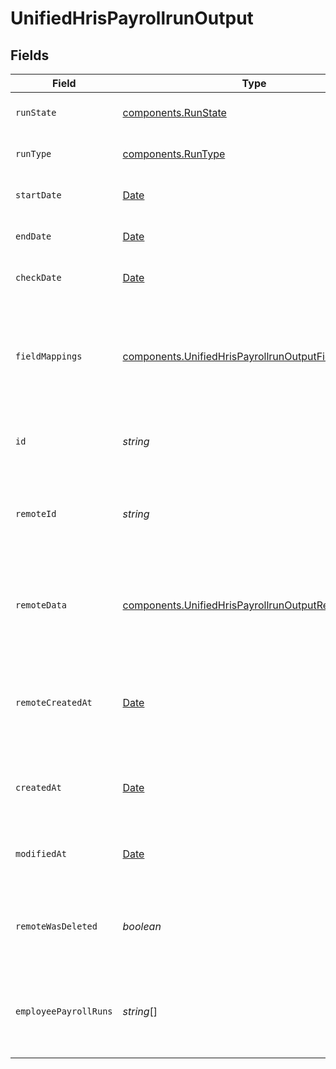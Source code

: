 # UnifiedHrisPayrollrunOutput


## Fields

| Field                                                                                                                      | Type                                                                                                                       | Required                                                                                                                   | Description                                                                                                                | Example                                                                                                                    |
| -------------------------------------------------------------------------------------------------------------------------- | -------------------------------------------------------------------------------------------------------------------------- | -------------------------------------------------------------------------------------------------------------------------- | -------------------------------------------------------------------------------------------------------------------------- | -------------------------------------------------------------------------------------------------------------------------- |
| `runState`                                                                                                                 | [components.RunState](../../models/components/runstate.md)                                                                 | :heavy_minus_sign:                                                                                                         | The state of the payroll run                                                                                               | PAID                                                                                                                       |
| `runType`                                                                                                                  | [components.RunType](../../models/components/runtype.md)                                                                   | :heavy_minus_sign:                                                                                                         | The type of the payroll run                                                                                                | REGULAR                                                                                                                    |
| `startDate`                                                                                                                | [Date](https://developer.mozilla.org/en-US/docs/Web/JavaScript/Reference/Global_Objects/Date)                              | :heavy_minus_sign:                                                                                                         | The start date of the payroll run                                                                                          | 2024-01-01T00:00:00Z                                                                                                       |
| `endDate`                                                                                                                  | [Date](https://developer.mozilla.org/en-US/docs/Web/JavaScript/Reference/Global_Objects/Date)                              | :heavy_minus_sign:                                                                                                         | The end date of the payroll run                                                                                            | 2024-01-15T23:59:59Z                                                                                                       |
| `checkDate`                                                                                                                | [Date](https://developer.mozilla.org/en-US/docs/Web/JavaScript/Reference/Global_Objects/Date)                              | :heavy_minus_sign:                                                                                                         | The check date of the payroll run                                                                                          | 2024-01-20T00:00:00Z                                                                                                       |
| `fieldMappings`                                                                                                            | [components.UnifiedHrisPayrollrunOutputFieldMappings](../../models/components/unifiedhrispayrollrunoutputfieldmappings.md) | :heavy_minus_sign:                                                                                                         | The custom field mappings of the object between the remote 3rd party & Panora                                              | {<br/>"custom_field_1": "value1",<br/>"custom_field_2": "value2"<br/>}                                                     |
| `id`                                                                                                                       | *string*                                                                                                                   | :heavy_minus_sign:                                                                                                         | The UUID of the payroll run record                                                                                         | 801f9ede-c698-4e66-a7fc-48d19eebaa4f                                                                                       |
| `remoteId`                                                                                                                 | *string*                                                                                                                   | :heavy_minus_sign:                                                                                                         | The remote ID of the payroll run in the context of the 3rd Party                                                           | payroll_run_1234                                                                                                           |
| `remoteData`                                                                                                               | [components.UnifiedHrisPayrollrunOutputRemoteData](../../models/components/unifiedhrispayrollrunoutputremotedata.md)       | :heavy_minus_sign:                                                                                                         | The remote data of the payroll run in the context of the 3rd Party                                                         | {<br/>"raw_data": {<br/>"additional_field": "some value"<br/>}<br/>}                                                       |
| `remoteCreatedAt`                                                                                                          | [Date](https://developer.mozilla.org/en-US/docs/Web/JavaScript/Reference/Global_Objects/Date)                              | :heavy_minus_sign:                                                                                                         | The date when the payroll run was created in the 3rd party system                                                          | 2024-10-01T12:00:00Z                                                                                                       |
| `createdAt`                                                                                                                | [Date](https://developer.mozilla.org/en-US/docs/Web/JavaScript/Reference/Global_Objects/Date)                              | :heavy_minus_sign:                                                                                                         | The created date of the payroll run record                                                                                 | 2024-10-01T12:00:00Z                                                                                                       |
| `modifiedAt`                                                                                                               | [Date](https://developer.mozilla.org/en-US/docs/Web/JavaScript/Reference/Global_Objects/Date)                              | :heavy_minus_sign:                                                                                                         | The last modified date of the payroll run record                                                                           | 2024-10-01T12:00:00Z                                                                                                       |
| `remoteWasDeleted`                                                                                                         | *boolean*                                                                                                                  | :heavy_minus_sign:                                                                                                         | Indicates if the payroll run was deleted in the remote system                                                              | false                                                                                                                      |
| `employeePayrollRuns`                                                                                                      | *string*[]                                                                                                                 | :heavy_minus_sign:                                                                                                         | The UUIDs of the employee payroll runs associated with this payroll run                                                    | [<br/>"801f9ede-c698-4e66-a7fc-48d19eebaa4f"<br/>]                                                                         |